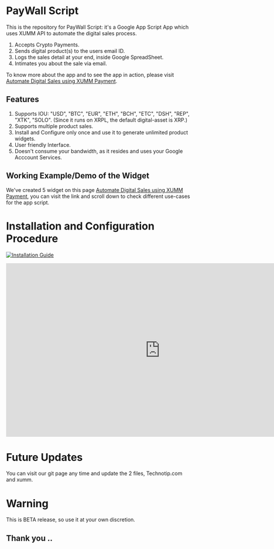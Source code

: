 # PayWall Script


This is the repository for PayWall Script: it's a Google App Script App which uses XUMM API to automate the digital sales process.

1. Accepts Crypto Payments.
2. Sends digital product(s) to the users email ID.
3. Logs the sales detail at your end, inside Google SpreadSheet.
4. Intimates you about the sale via email.

To know more about the app and to see the app in action, please visit [Automate Digital Sales using XUMM Payment](https://technotip.com/gifts/automate-digital-sales-using-xumm-payment/). 

## Features
1. Supports IOU: "USD", "BTC", "EUR", "ETH", "BCH", "ETC", "DSH", "REP", "XTK", "SOLO".
   (Since it runs on XRPL, the default digital-asset is XRP.)
2. Supports multiple product sales.
3. Install and Configure only once and use it to generate unlimited product widgets.
4. User friendly Interface.
5. Doesn't consume your bandwidth, as it resides and uses your Google Acccount Services.

## Working Example/Demo of the Widget
We've created 5 widget on this page [Automate Digital Sales using XUMM Payment](https://technotip.com/gifts/automate-digital-sales-using-xumm-payment/), you can visit the link and scroll down to check different use-cases for the app script.

# Installation and Configuration Procedure
[![Installation Guide](https://i9.ytimg.com/vi/aMnsVneAUsw/maxresdefault.jpg?time=1591866032751&sqp=CJDlh_cF&rs=AOn4CLAMQsumG4HRoWJWFhuryzg1nui90w)](https://www.youtube.com/watch?v=aMnsVneAUsw)
<iframe width="840" height="473" src="https://www.youtube.com/embed/aMnsVneAUsw" frameborder="0" allow="accelerometer; autoplay; encrypted-media; gyroscope; picture-in-picture" allowfullscreen></iframe>   

# Future Updates
You can visit our git page any time and update the 2 files, Technotip.com and xumm.

# Warning
This is BETA release, so use it at your own discretion.

## Thank you ..
